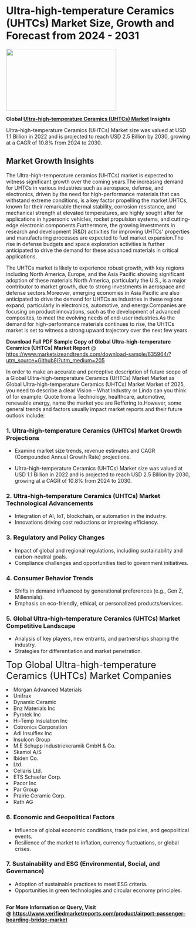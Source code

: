 <H1>Ultra-high-temperature Ceramics (UHTCs) Market Size, Growth and Forecast from 2024 - 2031</H1><img class="aligncenter size-medium wp-image-584254" src="https://thirdeyenews.in/wp-content/uploads/2024/09/Global-Market-Research-300x168.jpeg" alt="" width="300" height="168" /><p><strong>Global&nbsp;<a href="https://www.marketsizeandtrends.com/download-sample/635964/?utm_source=Github8j?utm_medium=205">Ultra-high-temperature Ceramics (UHTCs) Market</a> Insights</strong></p><p>Ultra-high-temperature Ceramics (UHTCs) Market size was valued at USD 1.1 Billion in 2022 and is projected to reach USD 2.5 Billion by 2030, growing at a CAGR of 10.8% from 2024 to 2030.</p><p><h2>Market Growth Insights</h2> <p>The Ultra-high-temperature ceramics (UHTCs) market is expected to witness significant growth over the coming years.The increasing demand for UHTCs in various industries such as aerospace, defense, and electronics, driven by the need for high-performance materials that can withstand extreme conditions, is a key factor propelling the market.UHTCs, known for their remarkable thermal stability, corrosion resistance, and mechanical strength at elevated temperatures, are highly sought after for applications in hypersonic vehicles, rocket propulsion systems, and cutting-edge electronic components.Furthermore, the growing investments in research and development (R&D) activities for improving UHTCs' properties and manufacturing processes are expected to fuel market expansion.The rise in defense budgets and space exploration activities is further anticipated to drive the demand for these advanced materials in critical applications.</p> <p>The UHTCs market is likely to experience robust growth, with key regions including North America, Europe, and the Asia Pacific showing significant adoption of these materials.North America, particularly the U.S., is a major contributor to market growth, due to strong investments in aerospace and defense sectors.Moreover, emerging economies in Asia Pacific are also anticipated to drive the demand for UHTCs as industries in these regions expand, particularly in electronics, automotive, and energy.Companies are focusing on product innovations, such as the development of advanced composites, to meet the evolving needs of end-user industries.As the demand for high-performance materials continues to rise, the UHTCs market is set to witness a strong upward trajectory over the next few years.<p><span class=""><strong>Download Full PDF Sample Copy of Global Ultra-high-temperature Ceramics (UHTCs) Market Report</strong> @ <a href="https://www.marketsizeandtrends.com/download-sample/635964/?utm_source=Github8j?utm_medium=205" target="_blank">https://www.marketsizeandtrends.com/download-sample/635964/?utm_source=Github8j?utm_medium=205</a></span></p><p>In order to make an accurate and perceptive description of future scope of a Global&nbsp;Ultra-high-temperature Ceramics (UHTCs) Market Market as Global&nbsp;Ultra-high-temperature Ceramics (UHTCs) Market Market of 2025, you need to describe a clear Vision &ndash; What Industry or Linda can you think of for example: Quote from a Technology, healthcare, automotive, renewable energy, name the market you are Reffering to.However, some general trends and factors usually impact market reports and their future outlook include:</p><h3>1.&nbsp;<strong>Ultra-high-temperature Ceramics (UHTCs) Market Growth Projections</strong></h3><ul><li>Examine market size trends, revenue estimates and CAGR (Compounded Annual Growth Rate) projections.</li><li><p>Ultra-high-temperature Ceramics (UHTCs) Market size was valued at USD 1.1 Billion in 2022 and is projected to reach USD 2.5 Billion by 2030, growing at a CAGR of 10.8% from 2024 to 2030.</p></li></ul><h3>2.&nbsp;<strong>Ultra-high-temperature Ceramics (UHTCs) Market Technological Advancements</strong></h3><ul><li>Integration of AI, IoT, blockchain, or automation in the industry.</li><li>Innovations driving cost reductions or improving efficiency.</li></ul><h3>3.&nbsp;<strong>Regulatory and Policy Changes</strong></h3><ul><li>Impact of global and regional regulations, including sustainability and carbon-neutral goals.</li><li>Compliance challenges and opportunities tied to government initiatives.</li></ul><h3>4.&nbsp;<strong>Consumer Behavior Trends</strong></h3><ul><li>Shifts in demand influenced by generational preferences (e.g., Gen Z, Millennials).</li><li>Emphasis on eco-friendly, ethical, or personalized products/services.</li></ul><h3>5.&nbsp;<strong>Global Ultra-high-temperature Ceramics (UHTCs) Market Competitive Landscape</strong></h3><ul><li>Analysis of key players, new entrants, and partnerships shaping the industry.</li><li>Strategies for differentiation and market penetration.</li></ul><p data-pm-slice="1 1 []"><span style="color: inherit; font-family: inherit; font-size: 25px;">Top Global Ultra-high-temperature Ceramics (UHTCs) Market Companies</span></p><div class="" data-test-id=""><p><li>Morgan Advanced Materials</li><li> Unifrax</li><li> Dynamic Ceramic</li><li> Bnz Materials Inc</li><li> Pyrotek Inc</li><li> Hi-Temp Insulation Inc</li><li> Cotronics Corporation</li><li> Adl Insulflex Inc</li><li> Insulcon Group</li><li> M.E Schupp Industriekeramik GmbH & Co.</li><li> Skamol A/S</li><li> Ibiden Co.</li><li> Ltd.</li><li> Cellaris Ltd.</li><li> ETS Schaefer Corp.</li><li> Pacor Inc</li><li> Par Group</li><li> Prairie Ceramic Corp.</li><li> Rath AG</li></p></div><h3>6.&nbsp;<strong>Economic and Geopolitical Factors</strong></h3><ul><li>Influence of global economic conditions, trade policies, and geopolitical events.</li><li>Resilience of the market to inflation, currency fluctuations, or global crises.</li></ul><h3>7.&nbsp;<strong>Sustainability and ESG (Environmental, Social, and Governance)</strong></h3><ul><li>Adoption of sustainable practices to meet ESG criteria.</li><li>Opportunities in green technologies and circular economy principles.</li></ul><h2><strong style="font-size: 14px;">For More Information or Query, Visit @&nbsp;</strong><a style="background-color: #ffffff; font-size: 14px;" href="https://www.marketsizeandtrends.com/report/ultra-high-temperature-ceramics-uhtcs-market/" target="_blank">https://www.verifiedmarketreports.com/product/airport-passenger-boarding-bridge-market</a></h2>